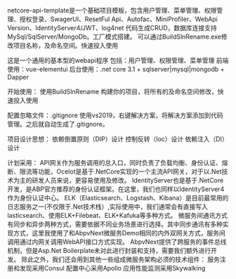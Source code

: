 netcore-api-template是一个基础项目模板，包含用户管理、菜单管理、权限管理、授权登录、SwagerUI、ResetFul Api、Autofac、MiniProfiler、WebApi Version、IdentityServer4/JWT、log4net 代码生成CRUD，数据库连接支持MySql/SqlServer/MongoDb。工厂模式搭建。 可以通过BuildSlnRename.exe修改项目名称，及命名空间。快速投入使用

这是一个通用的基本型的webapi程序
包括：用户管理、权限管理、菜单管理
前端使用：vue-elementui
后台使用：.net core 3.1 + sqlserver|mysql|mongodb + Dapper


开始使用：
使用BuildSlnRename 构建你的项目，将所有的<YourWebApiName>及命名空间修改，快速投入使用

配置忽略文件：.gitignore
使用vs2019，右键解决方案，将解决方案添加到代码管理。之后就自动生成了.gitignore。


项目设计思想：
依赖倒置原则（DIP）设计
控制反转（Ioc）设计
依赖注入（DI）设计


计划采用：
API网关作为服务调用的总入口，同时负责了负载均衡、身份认证、熔断、限流等功能，Ocelot是基于.NetCore实现的一个主流API网关，对于以.Net技术为主的研发人员来说，更容易使用及修改。
IdentityServer也是基于.NetCore开发，是ABP官方推荐的身份认证框架。在这里，我们也同样以IdentityServer4作为身份认证中心。
ELK（Elasticsearch、Logstash、Kibana）是目前最常用的日志服务之一(不仅限于.Net技术栈）,实际使用中，我们通常会有直接写入lasticsearch、使用ELK+Filebeat、ELK+Kafuka等多种方式。
微服务间通讯方式有同步和异步两种方式，需要依据不同业务场景进行选择。其中同步通讯有多种实现方式，这里我使用了和AbpvNext微服务Demo相同的内外双网关方式，服务间调用通过内网关调用WebAPI接口方式实现。
AbpvNext提供了跨服务的事件总线机制，但是Asp.Net Boilerplate未对此进行封装和支持，需要我们额外进行开发。
    除此之外，我们还会用到其他一些组成微服务架构必须的技术组件：
服务注册和发现采用Consul
配置中心采用Apollo
应用性能监测采用Skywalking